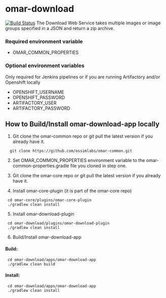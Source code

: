 # omar-download
[![Build Status](https://jenkins.radiantbluecloud.com/buildStatus/icon?job=omar-download-dev)]()
The Download Web Service takes multiple images or image groups specified in a JSON and return a zip archive.

### Required environment variable
- OMAR_COMMON_PROPERTIES

### Optional environment variables
Only required for Jenkins pipelines or if you are running Artifactory and/or Openshift locally

- OPENSHIFT_USERNAME
- OPENSHIFT_PASSWORD
- ARTIFACTORY_USER
- ARTIFACTORY_PASSWORD

## How to Build/Install omar-download-app locally

1. Git clone the omar-common repo or git pull the latest version if you already have it.
```
  git clone https://github.com/ossimlabs/omar-common.git
```

2. Set OMAR_COMMON_PROPERTIES environment variable to the omar-common-properties.gradle file you cloned in step one.

3. Git clone the omar-core repo or git pull the latest version if you already have it.

4. Install omar-core-plugin (it is part of the omar-core repo)
```
 cd omar-core/plugins/omar-core-plugin
 ./gradlew clean install
```

5. Install omar-download-plugin
```
 cd omar-download/plugins/omar-download-plugin
 ./gradlew clean install
```

6. Build/Install omar-download-app
#### Build:
```
 cd omar-download/apps/omar-download-app
 ./gradlew clean build
 ```
#### Install:
```
 cd omar-download/apps/omar-download-app
 ./gradlew clean install
```
